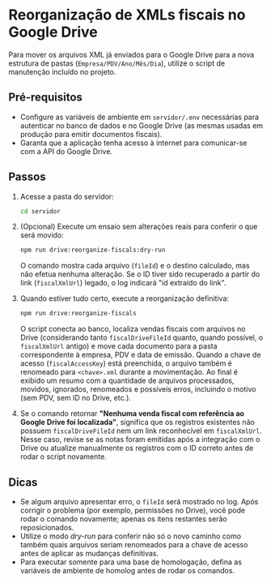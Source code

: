 # Reorganização de XMLs fiscais no Google Drive

Para mover os arquivos XML já enviados para o Google Drive para a nova estrutura de pastas (`Empresa/PDV/Ano/Mês/Dia`), utilize o script de manutenção incluído no projeto.

## Pré-requisitos

- Configure as variáveis de ambiente em `servidor/.env` necessárias para autenticar no banco de dados e no Google Drive (as mesmas usadas em produção para emitir documentos fiscais).
- Garanta que a aplicação tenha acesso à internet para comunicar-se com a API do Google Drive.

## Passos

1. Acesse a pasta do servidor:

   ```bash
   cd servidor
   ```

2. (Opcional) Execute um ensaio sem alterações reais para conferir o que será movido:

   ```bash
   npm run drive:reorganize-fiscals:dry-run
   ```

   O comando mostra cada arquivo (`fileId`) e o destino calculado, mas não efetua nenhuma alteração. Se o ID tiver sido recuperado a partir do link (`fiscalXmlUrl`) legado, o log indicará "id extraído do link".

3. Quando estiver tudo certo, execute a reorganização definitiva:

   ```bash
   npm run drive:reorganize-fiscals
   ```

   O script conecta ao banco, localiza vendas fiscais com arquivos no Drive (considerando tanto `fiscalDriveFileId` quanto, quando possível, o `fiscalXmlUrl` antigo) e move cada documento para a pasta correspondente à empresa, PDV e data de emissão. Quando a chave de acesso (`fiscalAccessKey`) está preenchida, o arquivo também é renomeado para `<chave>.xml` durante a movimentação. Ao final é exibido um resumo com a quantidade de arquivos processados, movidos, ignorados, renomeados e possíveis erros, incluindo o motivo (sem PDV, sem ID no Drive, etc.).

4. Se o comando retornar **"Nenhuma venda fiscal com referência ao Google Drive foi localizada"**, significa que os registros existentes não possuem `fiscalDriveFileId` nem um link reconhecível em `fiscalXmlUrl`. Nesse caso, revise se as notas foram emitidas após a integração com o Drive ou atualize manualmente os registros com o ID correto antes de rodar o script novamente.

## Dicas

- Se algum arquivo apresentar erro, o `fileId` será mostrado no log. Após corrigir o problema (por exemplo, permissões no Drive), você pode rodar o comando novamente; apenas os itens restantes serão reposicionados.
- Utilize o modo _dry-run_ para conferir não só o novo caminho como também quais arquivos seriam renomeados para a chave de acesso antes de aplicar as mudanças definitivas.
- Para executar somente para uma base de homologação, defina as variáveis de ambiente de homolog antes de rodar os comandos.
